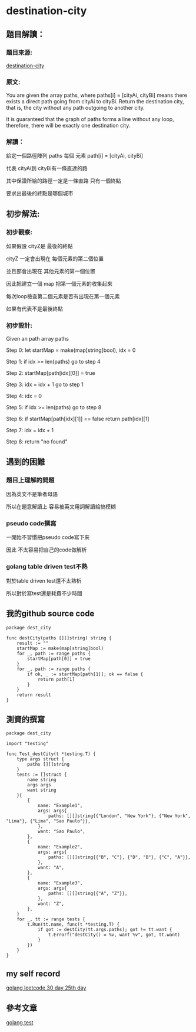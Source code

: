 # destination-city

## 題目解讀：

### 題目來源:
[destination-city](https://leetcode.com/problems/destination-city/)

### 原文:
You are given the array paths, where paths[i] = [cityAi, cityBi] means there exists a direct path going from cityAi to cityBi. Return the destination city, that is, the city without any path outgoing to another city.

It is guaranteed that the graph of paths forms a line without any loop, therefore, there will be exactly one destination city.

### 解讀：

給定一個路徑陣列 paths 每個 元素 path[i] = [cityAi, cityBi]

代表 cityAi到 cityBi有一條直達的路

其中保證所給的路徑一定是一條直路 只有一個終點

要求出最後的終點是哪個城市


## 初步解法:
### 初步觀察:

如果假設 cityZ是 最後的終點 

cityZ 一定會出現在 每個元素的第二個位置

並且部會出現在 其他元素的第一個位置

因此把建立一個 map 把第一個元素的收集起來

每次loop檢查第二個元素是否有出現在第一個元素

如果有代表不是最後終點

### 初步設計:
Given an path array paths

Step 0: let startMap = make(map[string]bool), idx = 0

Step 1: if idx >= len(paths) go to step 4

Step 2: startMap[path[idx][0]] = true

Step 3: idx = idx + 1 go to step 1

Step 4: idx = 0

Step 5: if idx >= len(paths) go to step 8

Step 6: if startMap[path[idx][1]] == false return path[idx][1]

Step 7: idx = idx + 1

Step 8: return "no found"

## 遇到的困難
### 題目上理解的問題
因為英文不是筆者母語

所以在題意解讀上 容易被英文用詞解讀給搞模糊

### pseudo code撰寫

一開始不習慣把pseudo code寫下來

因此 不太容易把自己的code做解析

### golang table driven test不熟
對於table driven test還不太熟析

所以對於寫test還是耗費不少時間
## 我的github source code
```golang
package dest_city

func destCity(paths [][]string) string {
	result := ""
	startMap := make(map[string]bool)
	for _, path := range paths {
		startMap[path[0]] = true
	}
	for _, path := range paths {
		if ok, _ := startMap[path[1]]; ok == false {
			return path[1]
		}
	}
	return result
}

```
## 測資的撰寫
```golang
package dest_city

import "testing"

func Test_destCity(t *testing.T) {
	type args struct {
		paths [][]string
	}
	tests := []struct {
		name string
		args args
		want string
	}{
		{
			name: "Example1",
			args: args{
				paths: [][]string{{"London", "New York"}, {"New York", "Lima"}, {"Lima", "Sao Paulo"}},
			},
			want: "Sao Paulo",
		},
		{
			name: "Example2",
			args: args{
				paths: [][]string{{"B", "C"}, {"D", "B"}, {"C", "A"}},
			},
			want: "A",
		},
		{
			name: "Example3",
			args: args{
				paths: [][]string{{"A", "Z"}},
			},
			want: "Z",
		},
	}
	for _, tt := range tests {
		t.Run(tt.name, func(t *testing.T) {
			if got := destCity(tt.args.paths); got != tt.want {
				t.Errorf("destCity() = %v, want %v", got, tt.want)
			}
		})
	}
}

```

## my self record
[golang leetcode 30 day 25th day](https://hackmd.io/j4XGFNv-S4OyxkIFKXpJSQ?view)
## 參考文章

[golang test](https://ithelp.ithome.com.tw/articles/10204692)